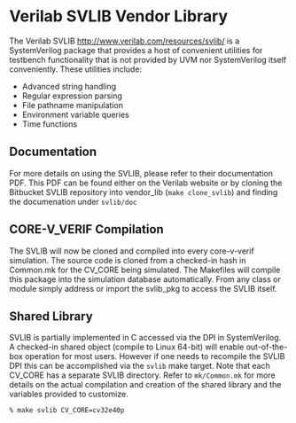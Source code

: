 # Verilab SVLIB Vendor Library

The Verilab SVLIB http://www.verilab.com/resources/svlib/ is a SystemVerilog package that provides a host of convenient utilities for
testbench functionality that is not provided by UVM nor SystemVerilog itself conveniently.  These utilities include:

- Advanced string handling
- Regular expression parsing
- File pathname manipulation
- Environment variable queries
- Time functions

## Documentation

For more details on using the SVLIB, please refer to their documentation PDF.  This PDF can be found either on the Verilab website
or by cloning the Bitbucket SVLIB repository into vendor_lib (`make clone_svlib`) and finding the documenation under `svlib/doc`

## CORE-V_VERIF Compilation

The SVLIB will now be cloned and compiled into every core-v-verif simulation.  The source code is cloned from a checked-in hash
in Common.mk for the CV_CORE being simulated.  The Makefiles will compile this package into the simulation database automatically.
From any class or module simply address or import the svlib_pkg to access the SVLIB itself.

## Shared Library

SVLIB is partially implemented in C accessed via the DPI in SystemVerilog.  A checked-in shared object (compile to Linux 64-bit) will enable
out-of-the-box operation for most users.  However if one needs to recompile the SVLIB DPI this can be accomplished via the `svlib` make target.
Note that each CV_CORE has a separate SVLIB directory.  Refer to `mk/Common.mk` for more details on the actual compilation and creation of the
shared library and the variables provided to customize.


```
% make svlib CV_CORE=cv32e40p
```
